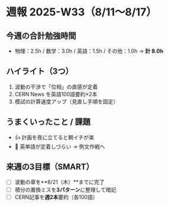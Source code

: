 # 週報 2025-W33（8/11〜8/17）
## 今週の合計勉強時間
- 物理：2.5h / 数学：3.0h / 英語：1.5h / その他：1.0h → **計 8.0h**

## ハイライト（3つ）
1. 波動の干渉で「位相」の直感が定着
2. CERN News を英語100語要約×2本
3. 模試の計算速度アップ（見直し手順を固定）

## うまくいったこと / 課題
- 👍 計画を夜に立てると朝イチが楽
- 🤔 英単語が定着しづらい → 例文作戦へ

## 来週の3目標（SMART）
- [ ] 波動の章を**8/21（木）**までに完了
- [ ] 積分の置換ミスを**3パターン**に整理して暗記
- [ ] CERN記事を**週2本**要約（各100語）
